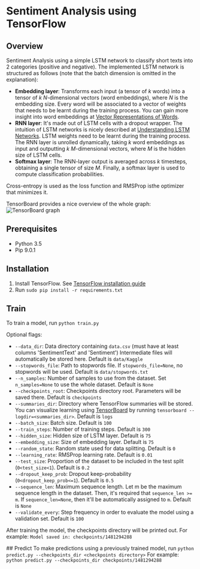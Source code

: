 # Sentiment Analysis using TensorFlow

## Overview
Sentiment Analysis using a simple LSTM network to classify short texts into 2 categories (positive and negative). The implemented LSTM network is structured as follows (note that the batch dimension is omitted in the explanation):
- **Embedding layer**: Transforms each input (a tensor of *k* words) into a tensor of *k* *N*-dimensional vectors (word embeddings), where *N* is the embedding size. Every word will be associated to a vector of weights that needs to be learnt during the training process. You can gain more insight into word embeddings at [Vector Representations of Words](https://www.tensorflow.org/versions/r0.12/tutorials/word2vec/index.html).
- **RNN layer**: It's made out of LSTM cells with a dropout wrapper. The intuition of LSTM networks is nicely described at [Understanding LSTM Networks](http://colah.github.io/posts/2015-08-Understanding-LSTMs/). LSTM weights need to be learnt during the training process. The RNN layer is unrolled dynamically, taking *k* word embeddings as input and outputting *k* *M*-dimensional vectors, where *M* is the hidden size of LSTM cells. 
- **Softmax layer**: The RNN-layer output is averaged across *k* timesteps, obtaining a single tensor of size *M*. Finally, a softmax layer is used to compute classification probabilities.

Cross-entropy is used as the loss function and RMSProp isthe optimizer that minimizes it.

TensorBoard provides a nice overview of the whole graph:
![TensorBoard graph](https://github.com/rvinas/sentiment_analysis_tensorflow/blob/master/graph_visualization.png)

## Prerequisites
- Python 3.5
- Pip 9.0.1

## Installation
1. Install TensorFlow. See [TensorFlow installation guide](https://www.tensorflow.org/versions/r0.12/get_started/os_setup.html)
2. Run `sudo pip install -r requirements.txt`

## Train
To train a model, run `python train.py`

Optional flags:
- `--data_dir`: Data directory containing `data.csv` (must have at least columns 'SentimentText' and 'Sentiment') Intermediate files will automatically be stored here. Default is `data/Kaggle` 
- `--stopwords_file`: Path to stopwords file. If `stopwords_file=None`, no stopwords will be used. Default is `data/stopwords.txt` 
- `--n_samples`: Number of samples to use from the dataset. Set `n_samples=None` to use the whole dataset. Default is `None`
- `--checkpoints_root`: Checkpoints directory root. Parameters will be saved there. Default is `checkpoints` 
- `--summaries_dir`: Directory where TensorFlow summaries will be stored. You can visualize learning using [TensorBoard](https://www.tensorflow.org/versions/r0.12/how_tos/summaries_and_tensorboard/index.html) by running `tensorboard --logdir=<summaries_dir>`. Default is `logs` 
- `--batch_size`: Batch size. Default is `100` 
- `--train_steps`: Number of training steps. Default is `300` 
- `--hidden_size`: Hidden size of LSTM layer. Default is `75` 
- `--embedding_size`: Size of embedding layer. Default is `75` 
- `--random_state`: Random state used for data splitting. Default is `0` 
- `--learning_rate`: RMSProp learning rate. Default is `0.01` 
- `--test_size`: Proportion of the dataset to be included in the test split (`0<test_size<1`). Default is `0.2` 
- `--dropout_keep_prob`: Dropout keep-probability (`0<dropout_keep_prob<=1`). Default is `0.5` 
- `--sequence_len`: Maximum sequence length. Let m be the maximum sequence length in the dataset. Then, it's required that `sequence_len >= m`. If `sequence_len=None`, then it'll be automatically assigned to `m`. Default is `None` 
- `--validate_every`: Step frequency in order to evaluate the model using a validation set. Default is `100` 

After training the model, the checkpoints directory will be printed out. For example: `Model saved in: checkpoints/1481294288`

## Predict
To make predictions using a previously trained model, run `python predict.py --checkpoints_dir <checkpoints directory>`
For example: `python predict.py --checkpoints_dir checkpoints/1481294288`
